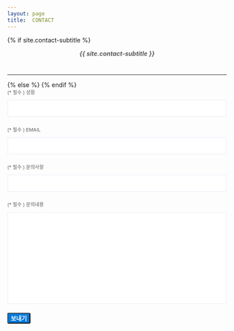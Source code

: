 ```yaml
---
layout: page
title:  CONTACT
---
```




<style>

  /* main.css에서 적용 안되서 따로 적용 */


  .contact-subtitle {
    max-width: 600px;
    margin: 0 auto 40px;
    text-align: center;
    color: #5b5b5b;
  }

  .gform {
    width: 750px;
    max-width: 100%;
    margin: 0 auto;
  }

  .gform .gform-group {
    margin-bottom: 20px;
  }

  .gform .gform-group:last-child {
    margin: 40px 0 0;
  }

  .gform .gform-group label {
    display: block;
    margin-bottom: 10px;
    font-size: 11px;
    text-transform: uppercase;
    color: #5b5b5b;
  }

  .gform .gform-group .form-input {
    height: 40px;
  }

  .gform .gform-group .form-input,
  .gform .gform-group .form-textarea {
    width: 100%;
    padding: 8px 10px;
    font-size: 14px;
    border: 2px solid #f2f4fa;
    -webkit-border-radius: 3px;
    border-radius: 3px;
    outline: none;
    resize: none;
    color: #5b5b5b;
    -webkit-transition: all .25s ease;
    -o-transition: all .25s ease;
    transition: all .25s ease;
  }

  .gform .gform-group .form-input:focus,
  .gform .gform-group .form-textarea:focus {
    border: 2px solid rgba(0, 120, 217, 0.3);
  }

  .gform .gform-group .form-btn {
    font-weight: 700;
    background-color: #0078d9;
    color: #ffffff;
    -webkit-border-radius: 3px;
    border-radius: 3px;
  }

  .gform .gform-group .form-btn:hover {
    background-color: #004e8d;
  }

</style>



{% if site.contact-subtitle %}
<h5 class="contact-subtitle">{{ site.contact-subtitle }}</h5>
<hr>
{% else %}
{% endif %}


<form method="POST" data-email = "sdforgesolution@gmail.com" class="gform"
      action="https://script.google.com/macros/s/AKfycbzkcAjBTlSlJKwAbR0e7Sal_QouFB0FLUa2vGv-/exec">
  <div class="gform-group">
    <label for="form-name">(* 필수 ) 성함</label>
    <input class="form-input" type="text" name="name" id="form-name" required>
  </div>
  <div class="gform-group">
    <label for="form-email">(* 필수 ) Email</label>
    <input class="form-input" type="email" name="_replyto" id="form-email" required>
  </div>
  <div class="gform-group">
    <label for="form-subject">(* 필수 ) 문의사항</label>
    <input class="form-input" type="text" name="subject" id="form-subject">
  </div>
  <div class="gform-group">
    <label for="form-text">(* 필수 ) 문의내용</label>
    <textarea class="form-textarea" name="text" rows="12" id="form-text" required></textarea>
  </div>

  <div class="gform-group">
    <button type="submit" class="form-btn btn btn-big"> 보내기 </button>
  </div>

  <!-- ** ajax이용해 양식 제출 : json 형식으로 출력 x-->
  <script data-cfasync="false" type="text/javascript"
          src="https://cdn.rawgit.com/dwyl/html-form-send-email-via-google-script-without-server/master/form-submission-handler.js"></script>

  <!-- ** 폼 send 후 감사메세지 출력 , 새로고침 없음 : form 태그에 type="submit" 없어야함(버튼으로 따로 생성은 ok)-->
  <div style="display:none" class="thankyou_message" >
    <!-- You can customize the thankyou message by editing the code below -->
    <h2>문의주셔서 감사합니다. 곧 연락드리겠습니다. </h2>
  </div>
</form> <!-- /.form -->


